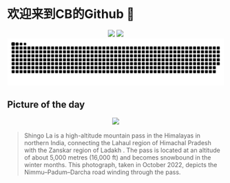
# 欢迎来到CB的Github 👋

<div align="center">
  <img height="137px" src="https://github-readme-stats.vercel.app/api?username=SuperCB&show_icons=true&theme=radical" />
  <img height="137px" src="https://github-readme-stats.vercel.app/api/top-langs/?username=SuperCB&hide_title=true&hide_border=true&layout=compact&langs_count=6&text_color=000&icon_color=fff" />
</div>


<div align="center">
    <img src="./contribution-snake/github-contribution-grid-snake.svg" />
</div>



## Picture of the day
<div align="center">
  <img width=400px src="https://upload.wikimedia.org/wikipedia/commons/thumb/1/19/Darcha_Padum_Road_Below_Shinku_La_Lahaul_Oct22_A7C_03533.jpg/600px-Darcha_Padum_Road_Below_Shinku_La_Lahaul_Oct22_A7C_03533.jpg" />
</div>

>Shingo La  is a high-altitude  mountain pass  in the  Himalayas  in northern India, connecting the  Lahaul  region of  Himachal Pradesh  with the  Zanskar  region of  Ladakh . The pass is located at an altitude of about 5,000 metres (16,000 ft) and becomes snowbound in the winter months. This photograph, taken in October 2022, depicts the  Nimmu–Padum–Darcha road  winding through the pass.


